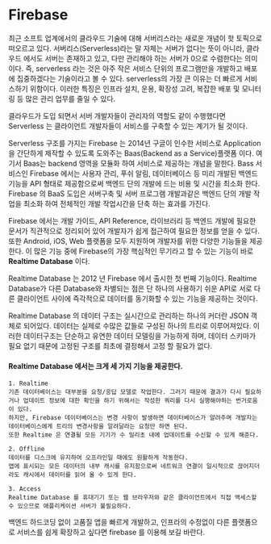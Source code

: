 # Firebase

최근 소프트 업계에서의 클라우드 기술에 대해 서버리스라는 새로운 개념이 핫 토픽으로 떠오르고 있다. 서버리스(Serverless)라는 말 자체는 서버가 없다는 뜻이 아니라, 클라우드 에서도 서버는 존재하고 있고, 다만 관리해야 하는 서버가 0으로 수렴한다는 의미이다. 즉, serverless 라는 것은 아주 작은 서비스 단위의 프로그램만을 개발하고 배포에 집중하겠다는 기술이라고 볼 수 있다. serverless의 가장 큰 이유는 더 빠르게 서비스하기 위함이다. 이러한 특징은 인프라 설치, 운용, 확장성 고려, 복잡한 배포 및 모니터링 등 많은 관리 업무를 줄일 수 있다. 

클라우드가 도입 되면서 서버 개발자들이 관리자의 역할도 같이 수행했다면 Serverless 는 클라이언트 개발자들이 서비스를 구축할 수 있는 계기가 될 것이다. 

Serverless 구조를 가지는 Firebase 는 2014년 구글이 인수한 서비스로 Application 을 간단하게 제작할 수 있도록 도와주는 Baas(Backend as a Service)플랫폼 이다. 여기서 Baas는 backend 영역을 모듈화 하여 서비스로 제공하는 개념을 말한다. Bass 서비스인 Firebase 에서는 사용자 관리, 푸쉬 알림, 데이터베이스 등 미리 개발된 백엔드 기능을 API 형태로 제공함으로써 백엔드 단의 개발에 드는 비용 및 시간을 최소화 한다.
Firebase 의 BaaS 도입은 서버구축 및 서버 프로그램 개발과같은 백엔드 단의 개발 작업을 최소화 하여 전체적인 개발 작업시간을 단축 하는 효과를 가진다.

Firebase 에서는 개발 가이드, API  Reference, 라이브러리 등 백엔드 개발에 필요한 문서가 직관적으로 정리되어 있어 개발자가 쉽게 접근하여 필요한 정보를 얻을 수 있다. 또한 Android, iOS, Web 플랫폼을 모두 지원하며 개발자를 위한 다양한 기능들을 제공한다. 이 많은 기능 중에 Firebase의 가장 핵심적인 무기라고 할 수 있는 기능이 바로 **Realtime Database** 이다.

Realtime Database 는  2012 년 Firebase 에서 출시한 첫 번째 기능이다. Realtime Database가 다른 Database와 차별되는 점은 단 하나의 사용하기 쉬운 API로 서로 다른 클라이언트 사이에 즉각적으로 데이터를 동기화할 수 있는 기능을 제공하는 것이다.

Realtime Database 의 데이터 구조는 실시간으로 관리하는 하나의 커더란 JSON 객체로 되어있다. 데이터는 실제로 수많은 값들로 구성된 하나의 트리로 이루어져있다. 이러한  데이터구조는 단순하고 유연한 데이터 모델링을 가능하게 하며, 데이터 스키마가 필요 없기 때문에 고정된 구조를 최초에 결정해서 고정 할 필요가 없다.


#### Realtime Database 에서는 크게 세 가지 기능을 제공한다.
	
	1. Realtime 
	기존 데이터베이스는 대부분을 요청/응답 모델로 작업한다. 그러기 때문에 결과가 다시 필요하거나 업데이트 정보에 대한 확인을 하기 위해서는 작성한 쿼리를 다시 실행해야하는 번거로움이 있다. 
	하지만, Firebase 데이터베이스는 변경 사항이 발생하면 데이터베이스가 알려주며 개발자는 데이터베이스에게 트리의 변경사항을 알려달라는 요청만 하면 된다. 
	또한 Realtime 은 연결될 모든 기기가 수 밀리초 내에 업데이트를 수신할 수 있게 해준다.

	2. Offline 
	데이터를 디스크에 유지하여 오프라인일 때에도 원활하게 작동한다. 
	앱에 표시되는 모든 데이터의 내부 캐시를 유지함으로써 네트워크 연결이 일시적으로 끊어지더라도 캐시에서 데이터를 읽어 올 수 있게 한다.

	3. Access
	Realtime Database 를 휴대기기 또는 웹 브라우저와 같은 클라이언트에서 직접 액세스할 수 있으므로 애플리케이션 서버가 불필요하다.


백엔드 하드코딩 없이 고품질 앱을 빠르게 개발하고, 인프라의 수정없이 다른 플랫폼으로 서비스를 쉽게 확장하고 싶다면 firebase 를 이용해 보길 바란다.
